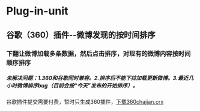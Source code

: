 # Plug-in-unit
## 谷歌（360）插件--微博发现的按时间排序
### 下翻让微博加载多条数据，然后点击排序，对现有的微博内容按时间顺序排序
##### 未解决问题：1.360和谷歌同时兼容。2.排序后不能下拉加载更新微博。3.最近几小时微博排序bug（目前会按“今天”发布的开始排序）。
谷歌插件提交需要付费，暂时只生成360插件，<a href="https://github.com/a2774206/Plug-in-unit/blob/master/360chajian.crx?raw=true">下载360chajian.crx</a>

